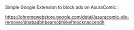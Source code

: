 Simple Google Extension to block ads on AsuraComic : 

https://chromewebstore.google.com/detail/asuracomic-div-remover/dnabadbhbeamobhjikefmocknaccendh
